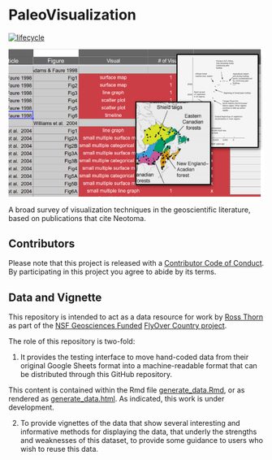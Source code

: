 # PaleoVisualization

<!-- badges: start -->

[![lifecycle](https://img.shields.io/badge/lifecycle-archived-orange.svg)](https://www.tidyverse.org/lifecycle/#archived)

<!-- badges: end -->

![](images/visualization.png)

A broad survey of visualization techniques in the geoscientific literature, based on publications that cite Neotoma.

## Contributors

Please note that this project is released with a [Contributor Code of Conduct](CODE_OF_CONDUCT.md).  By participating in this project you agree to abide by its terms.

## Data and Vignette

This repository is intended to act as a data resource for work by [Ross Thorn](https://rossthorn.github.io/) as part of the [NSF Geosciences Funded](https://www.nsf.gov/awardsearch/showAward?AWD_ID=1550855&HistoricalAwards=false) [FlyOver Country project](http://flyovercountry.io).

The role of this repository is two-fold:

1.  It provides the testing interface to move hand-coded data from their original Google Sheets format into a machine-readable format that can be distributed through this GitHub repository.

This content is contained within the Rmd file [generate_data.Rmd](), or as rendered as [generate_data.html](http://htmlpreview.github.io/?https://github.com/NeotomaDB/PaleoVisualization/blob/master/generate_data.html).  As indicated, this work is under development.

2.  To provide vignettes of the data that show several interesting and informative methods for displaying the data, that underly the strengths and weaknesses of this dataset, to provide some guidance to users who wish to reuse this data.